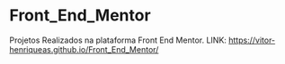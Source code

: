 # Front_End_Mentor
Projetos Realizados na plataforma Front End Mentor.
LINK: https://vitor-henriqueas.github.io/Front_End_Mentor/
